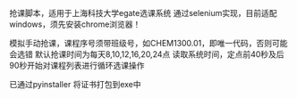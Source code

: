 抢课脚本，适用于上海科技大学egate选课系统
通过selenium实现，目前适配windows，须先安装chrome浏览器！

模拟手动抢课，课程序号须带班级号，如CHEM1300.01，即唯一代码，否则可能会选错
默认抢课时间为每天8,10,12,16,20,24点
读取系统时间，定点前40秒及后90秒开始对课程列表进行循环选课操作

已通过pyinstaller 将证书打包到exe中
